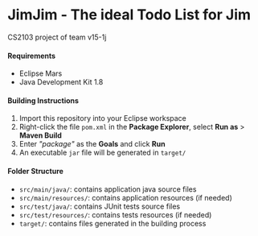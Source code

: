 # JimJim - The ideal Todo List for Jim
CS2103 project of team v15-1j

#### Requirements
* Eclipse Mars
* Java Development Kit 1.8

#### Building Instructions
1. Import this repository into your Eclipse workspace
2. Right-click the file `pom.xml` in the **Package Explorer**, select **Run as** > **Maven Build**
3. Enter _"package"_ as the **Goals** and click **Run**
4. An executable `jar` file will be generated in `target/`

#### Folder Structure
* `src/main/java/`: contains application java source files
* `src/main/resources/`: contains application resources (if needed)
* `src/test/java/`: contains JUnit tests source files
* `src/test/resources/`: contains tests resources (if needed)
* `target/`: contains files generated in the building process
